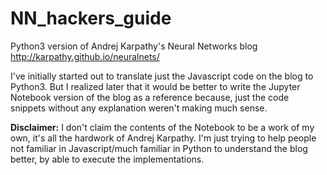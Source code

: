 # NN_hackers_guide
Python3 version of Andrej Karpathy's Neural Networks blog http://karpathy.github.io/neuralnets/

I've initially started out to translate just the Javascript code on the blog to Python3. But I realized later that it would be better to write the Jupyter Notebook version of the blog as a reference because, just the code snippets without any explanation weren't making much sense.

**Disclaimer:** I don't claim the contents of the Notebook to be a work of my own, it's all the hardwork of Andrej Karpathy. I'm just trying to help people not familiar in Javascript/much familiar in Python to understand the blog better, by able to execute the implementations.
